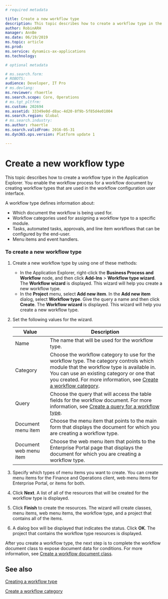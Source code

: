 ```yaml
---
# required metadata

title: Create a new workflow type
description: This topic describes how to create a workflow type in the Application Object Tree (AOT) in Dynamics 365 for Finance and Operations.
author: RobinARH
manager: AnnBe
ms.date: 06/19/2019
ms.topic: article
ms.prod: 
ms.service: dynamics-ax-applications
ms.technology: 

# optional metadata

# ms.search.form: 
# ROBOTS: 
audience: Developer, IT Pro
# ms.devlang: 
ms.reviewer: rhaertle
ms.search.scope: Core, Operations
# ms.tgt_pltfrm: 
ms.custom: 202694
ms.assetid: 33349e0d-d8ac-4d20-8f9b-5f85d4e01004
ms.search.region: Global
# ms.search.industry: 
ms.author: rhaertle
ms.search.validFrom: 2016-05-31
ms.dyn365.ops.version: Platform update 1

---
```


# Create a new workflow type 

This topic describes how to create a workflow type in the Application Explorer. You enable the workflow process for a workflow document by creating workflow types that are used in the workflow configuration user interface.

A workflow type defines information about:

  - Which document the workflow is being used for.
  - Workflow categories used for assigning a workflow type to a specific module.
  - Tasks, automated tasks, approvals, and line item workflows that can be configured by the end-user.
  - Menu items and event handlers.

### To create a new workflow type


1.  Create a new workflow type by using one of these methods:
    + In the Application Explorer, right-click the **Business Process and Workflow** node, and then click **Add-Ins** \> **Workflow type wizard**. The **Workflow wizard** is displayed. This wizard will help you create a new workflow type.
    + In the **Project** menu, select **Add new item**. In the **Add new item** dialog, select **Workflow type**. Give the query a name and then click **Create**. The **Workflow wizard** is displayed. This wizard will help you create a new workflow type.
1.  Set the following values for the wizard.
    
    Value | Description
    |---|---|
    | Name | The name that will be used for the workflow type. |
    | Category | Choose the workflow category to use for the workflow type. The category controls which module that the workflow type is available in. You can use an existing category or one that you created. For more information, see [Create a workflow category](workflow-type-category.md). |
    | Query | Choose the query that will access the table fields for the workflow document. For more information, see [Create a query for a workflow type](workflow-type-query.md). |
    | Document menu item | Choose the menu item that points to the main form that displays the document for which you are creating a workflow type. |
    | Document web menu item | Choose the web menu item that points to the Enterprise Portal page that displays the document for which you are creating a workflow type. |

1.  Specify which types of menu items you want to create. You can create menu items for the Finance and Operations client, web menu items for Enterprise Portal, or items for both.
1.  Click **Next**. A list of all of the resources that will be created for the workflow type is displayed.
1.  Click **Finish** to create the resources. The wizard will create classes, menu items, web menu items, the workflow type, and a project that contains all of the items.
1.  A dialog box will be displayed that indicates the status. Click **OK**. The project that contains the workflow type resources is displayed.

After you create a workflow type, the next step is to complete the workflow document class to expose document data for conditions. For more information, see [Create a workflow document class](workflow-type-document-create.md).

## See also

[Creating a workflow type](workflow-type-create.md)

[Create a workflow category](workflow-type-category.md)

